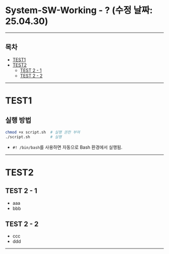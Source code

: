 # System-SW-Working - ? (수정 날짜: 25.04.30)

---

## 목차
- [TEST1](#1)
- [TEST2](#2)
  - [TEST 2 - 1](#1)
  - [TEST 2 - 2](#2)

---

# TEST1

## 실행 방법
```sh
chmod +x script.sh  # 실행 권한 부여
./script.sh         # 실행
```
- `#! /bin/bash`를 사용하면 자동으로 Bash 환경에서 실행됨.

---

# TEST2

## TEST 2 - 1
- aaa
- bbb

## TEST 2 - 2
- ccc
- ddd


---
